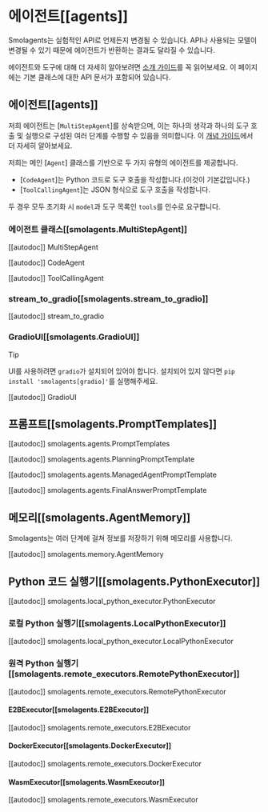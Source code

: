 # 에이전트[[agents]]

<Tip warning={true}>

Smolagents는 실험적인 API로 언제든지 변경될 수 있습니다. API나 사용되는 모델이 변경될 수 있기 때문에 에이전트가 반환하는 결과도 달라질 수 있습니다.

</Tip>

에이전트와 도구에 대해 더 자세히 알아보려면 [소개 가이드](../index)를 꼭 읽어보세요. 이 페이지에는 기본 클래스에 대한 API 문서가 포함되어 있습니다.

## 에이전트[[agents]]

저희 에이전트는 [`MultiStepAgent`]를 상속받으며, 이는 하나의 생각과 하나의 도구 호출 및 실행으로 구성된 여러 단계를 수행할 수 있음을 의미합니다. 이 [개념 가이드](../conceptual_guides/react)에서 더 자세히 알아보세요.

저희는 메인 [`Agent`] 클래스를 기반으로 두 가지 유형의 에이전트를 제공합니다.
  - [`CodeAgent`]는 Python 코드로 도구 호출을 작성합니다.(이것이 기본값입니다.)
  - [`ToolCallingAgent`]는 JSON 형식으로 도구 호출을 작성합니다.

두 경우 모두 초기화 시 `model`과 도구 목록인 `tools`를 인수로 요구합니다.

### 에이전트 클래스[[smolagents.MultiStepAgent]]

[[autodoc]] MultiStepAgent

[[autodoc]] CodeAgent

[[autodoc]] ToolCallingAgent

### stream_to_gradio[[smolagents.stream_to_gradio]]

[[autodoc]] stream_to_gradio

### GradioUI[[smolagents.GradioUI]]

> [!TIP]
> UI를 사용하려면 `gradio`가 설치되어 있어야 합니다. 설치되어 있지 않다면 `pip install 'smolagents[gradio]'`를 실행해주세요.

[[autodoc]] GradioUI

## 프롬프트[[smolagents.PromptTemplates]]

[[autodoc]] smolagents.agents.PromptTemplates

[[autodoc]] smolagents.agents.PlanningPromptTemplate

[[autodoc]] smolagents.agents.ManagedAgentPromptTemplate

[[autodoc]] smolagents.agents.FinalAnswerPromptTemplate

## 메모리[[smolagents.AgentMemory]]

Smolagents는 여러 단계에 걸쳐 정보를 저장하기 위해 메모리를 사용합니다.

[[autodoc]] smolagents.memory.AgentMemory

## Python 코드 실행기[[smolagents.PythonExecutor]]

[[autodoc]] smolagents.local_python_executor.PythonExecutor

### 로컬 Python 실행기[[smolagents.LocalPythonExecutor]]

[[autodoc]] smolagents.local_python_executor.LocalPythonExecutor

### 원격 Python 실행기[[smolagents.remote_executors.RemotePythonExecutor]]

[[autodoc]] smolagents.remote_executors.RemotePythonExecutor

#### E2BExecutor[[smolagents.E2BExecutor]]

[[autodoc]] smolagents.remote_executors.E2BExecutor

#### DockerExecutor[[smolagents.DockerExecutor]]

[[autodoc]] smolagents.remote_executors.DockerExecutor

#### WasmExecutor[[smolagents.WasmExecutor]]

[[autodoc]] smolagents.remote_executors.WasmExecutor